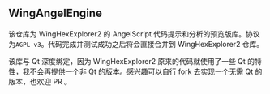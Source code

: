 ## WingAngelEngine

该仓库为 WingHexExplorer2 的 AngelScript 代码提示和分析的预览版库。协议为`AGPL-v3`。代码完成并测试成功之后将会直接合并到 WingHexExplorer2 仓库。

该库与 Qt 深度绑定，因为 WingHexExplorer2 原来的代码就使用了一些 Qt 的特性，我不会再提供一个非 Qt 的版本。感兴趣可以自行 fork 去实现一个无需 Qt 的版本，也欢迎 PR 。
